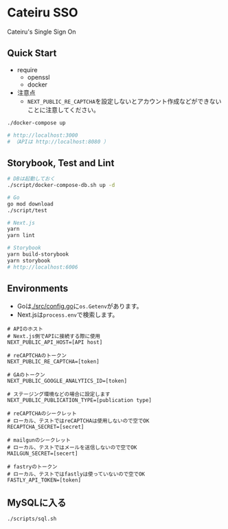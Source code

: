 # Cateiru SSO

Cateiru's Single Sign On

## Quick Start

- require
  - openssl
  - docker
- 注意点
  - `NEXT_PUBLIC_RE_CAPTCHA`を設定しないとアカウント作成などができないことに注意してください。

```bash
./docker-compose up

# http://localhost:3000
# （APIは http://localhost:8080 ）
```

## Storybook, Test and Lint

```bash
# DBは起動しておく
./script/docker-compose-db.sh up -d

# Go
go mod download
./script/test

# Next.js
yarn
yarn lint

# Storybook
yarn build-storybook
yarn storybook
# http://localhost:6006
```

## Environments

- Goは[./src/config.go](./src/config.go)に`os.Getenv`があります。
- Next.jsは`process.env`で検索します。

```env
# APIのホスト
# Next.js側でAPIに接続する際に使用
NEXT_PUBLIC_API_HOST=[API host]

# reCAPTCHAのトークン
NEXT_PUBLIC_RE_CAPTCHA=[token]

# GAのトークン
NEXT_PUBLIC_GOOGLE_ANALYTICS_ID=[token]

# ステージング環境などの場合に設定します
NEXT_PUBLIC_PUBLICATION_TYPE=[publication type]

# reCAPTCHAのシークレット
# ローカル、テストではreCAPTCHAは使用しないので空でOK
RECAPTCHA_SECRET=[secret]

# mailgunのシークレット
# ローカル、テストではメールを送信しないので空でOK
MAILGUN_SECRET=[secert]

# fastryのトークン
# ローカル、テストではfastlyは使っていないので空でOK
FASTLY_API_TOKEN=[token]
```

## MySQLに入る

```bash
./scripts/sql.sh
```
